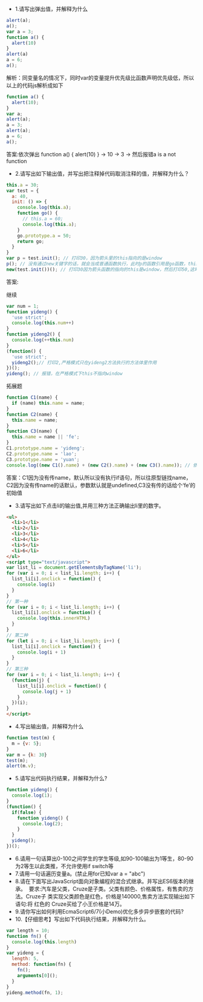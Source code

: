 - 1.请写出弹出值，并解释为什么
```js
alert(a);
a();
var a = 3;
function a() {
  alert(10)
}
alert(a)
a = 6;
a();
```
解析：同变量名的情况下，同时var的变量提升优先级比函数声明优先级低，所以以上的代码js解析成如下
```js
function a() {
  alert(10);
}
var a;
alert(a);
a = 3;
alert(a);
a = 6;
a();
```
答案:依次弹出 function a() {
  alert(10)
} -> 10 -> 3 -> 然后报错a is a not function
- 2.请写出如下输出值，并写出把注释掉代码取消注释的值，并解释为什么？
```js
this.a = 30;
var test = {
  a: 40,
  init: () => {
    console.log(this.a);
    function go() {
      // this.a = 60;
      console.log(this.a);
    }
    go.prototype.a = 50;
    return go;
  }
}
var p = test.init(); // 打印30，因为箭头里的this指向的是window
p(); // 没有通过new关键字的话，就会当成普通函数执行，此时p的函数引用是go函数，this指向window
new(test.init())(); // 打印30因为箭头函数的指向的this是window，然后打印50,这时候找到的go原型链的50
```
答案:

继续
```js
var num = 1;
function yideng() {
  'use strict';
  console.log(this.num++)
}
function yideng2() {
  console.log(++this.num)
}
(function() {
  'use strict';
  yideng2();// 打印2,严格模式只在yideng2方法执行的方法体里作用
})();
yideng(); // 报错，在严格模式下this不指向window
```
拓展题
```js
function C1(name) {
  if (name) this.name = name;
}
function C2(name) {
  this.name = name;
}
function C3(name) {
  this.name = name || 'fe';
}
C1.prototype.name = 'yideng';
C2.prototype.name = 'lao';
C3.prototype.name = 'yuan';
console.log((new C1().name) + (new C2().name) + (new C3().name)); // 依次打印yideng，undefined,fe
```
答案：C1因为没有传name，默认所以没有执行if语句，所以往原型链找name，C2因为没有传name的话默认，参数默认就是undefined,C3没有传的话给个‘fe’的初始值
- 3.请写出如下点击li的输出值,并用三种方法正确输出li里的数字。
```html
<ul>
  <li>1</li>
  <li>2</li>
  <li>3</li>
  <li>4</li>
  <li>5</li>
  <li>6</li>
</ul>
<script type="text/javascript">
var list_li = document.getElementsByTagName('li');
for (var i = 0; i < list_li.length; i++) {
  list_li[i].onclick = function() {
    console.log(i)
  }
}
// 第一种
for (var i = 0; i < list_li.length; i++) {
  list_li[i].onclick = function() {
    console.log(this.innerHTML)
  }
}
// 第二种
for (let i = 0; i < list_li.length; i++) {
  list_li[i].onclick = function() {
    console.log(i + 1)
  }
}
// 第三种
for (var i = 0; i < list_li.length; i++) {
  (function(j) {
    list_li[i].onclick = function() {
      console.log(j + 1)
    }
  })(i);
}
</script>
```
- 4.写出输出值，并解释为什么
```js
function test(m) {
  m = {v: 5};
}
var m = {k: 30}
test(m);
alert(m.v);
```
- 5.请写出代码执行结果，并解释为什么?
```js
function yideng() {
  console.log(1);
}
(function() {
  if(false) {
    function yideng() {
      console.log(2);
    }
  }
  yideng();
})();
```
- 6.请用一句话算出0-100之间学生的学生等级,如90-100输出为1等生，80-90为2等生以此类推，不允许使用if switch等
- 7.请用一句话遍历变量a。(禁止用for已知var a = "abc")
- 8.请在下面写出JavaScript面向对象编程的混合式继承。并写出ES6版本的继承。  要求:汽车是父类，Cruze是子类。父类有颜色、价格属性，有售卖的方法。Cruze子 类实现父类颜色是红色，价格是140000,售卖方法实现输出如下语句:将 红色的 Cruze买给了小王价格是14万。
- 9.请你写出如何利用EcmaScript6/7(小Demo)优化多步异步嵌套的代码?
- 10.【仔细思考】写出如下代码执行结果，并解释为什么。
```js
var length = 10;
function fn() {
  console.log(this.length)
}
var yideng = {
  length: 5,
  method: function(fn) {
    fn();
    arguments[0]();
  }
}
yideng.method(fn, 1);
```